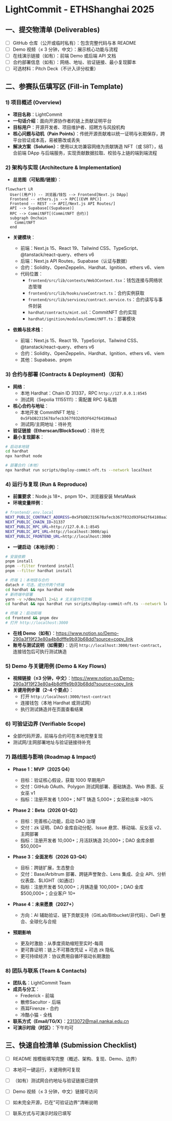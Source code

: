 # LightCommit - ETHShanghai 2025

## 一、提交物清单 (Deliverables)

- [ ] GitHub 仓库（公开或临时私有）：包含完整代码与本 README
- [ ] Demo 视频（≤ 3 分钟，中文）：展示核心功能与流程
- [ ] 在线演示链接（如有）：前端 Demo 或后端 API 文档
- [ ] 合约部署信息（如有）：网络、地址、验证链接、最小复现脚本
- [ ] 可选材料：Pitch Deck（不计入评分权重）

## 二、参赛队伍填写区 (Fill-in Template)

### 1) 项目概述 (Overview)

- **项目名称**：LightCommit
- **一句话介绍**：面向开源协作者的链上贡献证明平台
- **目标用户**：开源开发者、项目维护者、招聘方与风投机构
- **核心问题与动机（Pain Points）**：传统开源贡献难以统一证明与长期保存，跨平台验证成本高，易被篡改或丢失
- **解决方案（Solution）**：使用以太坊兼容网络为贡献铸造 NFT（或 SBT），结合前端 DApp 与后端服务，实现贡献数据拉取、校验与上链的端到端流程

### 2) 架构与实现 (Architecture & Implementation)

- **总览图（可贴图/链接）**：

```mermaid
flowchart LR
  User((用户)) -- 浏览器/钱包 --> Frontend[Next.js DApp]
  Frontend -- ethers.js --> RPC[(EVM RPC)]
  Frontend -- REST --> API[/Next.js API Routes/]
  API --> Supabase[(Supabase)]
  RPC --> CommitNFT[(CommitNFT 合约)]
  subgraph Onchain
    CommitNFT
  end
```

- **关键模块**：
  - 前端：Next.js 15、React 19、Tailwind CSS、TypeScript、@tanstack/react-query、ethers v6
  - 后端：Next.js API Routes，Supabase（认证与数据）
  - 合约：Solidity、OpenZeppelin、Hardhat、Ignition、ethers v6、viem
  - 代码位置：
    - `frontend/src/lib/contexts/Web3Context.tsx`：钱包连接与网络状态管理
    - `frontend/src/lib/hooks/useContract.ts`：合约实例获取
    - `frontend/src/lib/services/contract.service.ts`：合约读写与事件封装
    - `hardhat/contracts/mint.sol`：CommitNFT 合约实现
    - `hardhat/ignition/modules/CommitNFT.ts`：部署模块

- **依赖与技术栈**：
  - 前端：Next.js 15、React 19、TypeScript、Tailwind CSS、@tanstack/react-query、ethers v6
  - 合约：Solidity、OpenZeppelin、Hardhat、Ignition、ethers v6、viem
  - 其他：Supabase、pnpm

### 3) 合约与部署 (Contracts & Deployment)（如有）

- **网络**：
  - 本地 Hardhat：Chain ID 31337，RPC `http://127.0.0.1:8545`
  - 测试网（Sepolia 11155111）：需配置 RPC 与私钥
- **核心合约与地址**：
  - 本地开发 CommitNFT 地址：`0x5FbDB2315678afecb367f032d93F642f64180aa3`
  - 测试网/主网地址：待补充
- **验证链接（Etherscan/BlockScout）**：待补充
- **最小复现脚本**：

```bash
# 启动本地链
cd hardhat
npx hardhat node

# 部署合约（本地）
npx hardhat run scripts/deploy-commit-nft.ts --network localhost
```

### 4) 运行与复现 (Run & Reproduce)

- **前置要求**：Node.js 18+、pnpm 10+、浏览器安装 MetaMask
- **环境变量样例**：

```bash
# frontend/.env.local
NEXT_PUBLIC_CONTRACT_ADDRESS=0x5FbDB2315678afecb367f032d93F642f64180aa3
NEXT_PUBLIC_CHAIN_ID=31337
NEXT_PUBLIC_RPC_URL=http://127.0.0.1:8545
NEXT_PUBLIC_API_URL=http://localhost:3000/api
NEXT_PUBLIC_FRONTEND_URL=http://localhost:3000
```

- **一键启动（本地示例）**：

```bash
# 安装依赖
pnpm install
pnpm --filter frontend install
pnpm --filter hardhat install

# 终端 1：本地链与合约
datach # 可选，或分开两个终端
cd hardhat && npx hardhat node
# 新终端中部署
yarn -v >/dev/null 2>&1 # 无关操作可忽略
cd hardhat && npx hardhat run scripts/deploy-commit-nft.ts --network localhost

# 终端 2：启动前端
cd frontend && pnpm dev
# 打开 http://localhost:3000
```

- **在线 Demo（如有）**：https://www.notion.so/Demo-290a3f19f23e80a4b8dfffe9b93b68dd?source=copy_link
- **账号与测试说明（如需要）**：访问 `http://localhost:3000/test-contract`，连接钱包后可执行测试铸造

### 5) Demo 与关键用例 (Demo & Key Flows)

- **视频链接（≤3 分钟，中文）**：https://www.notion.so/Demo-290a3f19f23e80a4b8dfffe9b93b68dd?source=copy_link
- **关键用例步骤（2-4 个要点）**：
  - 打开 `http://localhost:3000/test-contract`
  - 连接钱包（本地 Hardhat 或测试网）
  - 执行测试铸造并在页面查看结果

### 6) 可验证边界 (Verifiable Scope)

- 全部代码开源，前端与合约可在本地完整复现
- 测试网/主网部署地址与验证链接待补充

### 7) 路线图与影响 (Roadmap & Impact)

- **Phase 1：MVP（2025 Q4）**
  - 目标：验证核心假设，获取 1000 早期用户
  - 交付：GitHub OAuth、Polygon 测试网部署、基础铸造、Web 界面、反女巫 v1
  - 指标：注册开发者 1,000+；NFT 铸造 5,000+；女巫检出率 >80%

- **Phase 2：Beta（2026 Q1-Q2）**
  - 目标：完善核心功能，启动 DAO 治理
  - 交付：zk 证明、DAO 金库自动分配、Issue 悬赏、移动端、反女巫 v2、主网部署
  - 指标：注册开发者 10,000+；月活跃铸造 20,000+；DAO 金库余额 $50,000+

- **Phase 3：全面发布（2026 Q3-Q4）**
  - 目标：跨链扩展，生态整合
  - 交付：Base/Arbitrum 部署、跨链声誉聚合、Lens 集成、企业 API、分析仪表盘、$LIGHT（如通过）
  - 指标：注册开发者 50,000+；月铸造量 100,000+；DAO 金库 $500,000+；企业客户 10+

- **Phase 4：未来愿景（2027+）**
  - 方向：AI 辅助验证、链下贡献支持（GitLab/Bitbucket/非代码）、DeFi 整合、全球化与合规

- **预期影响**
  - 更及时激励：从季度资助缩短至实时-每周
  - 更可靠证明：链上不可篡改凭证 + 可选 zk 隐私
  - 更可持续经济：协议费用自循环驱动长期激励

### 8) 团队与联系 (Team & Contacts)

- **团队名**：LightCommit Team
- **成员与分工**：
  - Frederick - 前端 
  - 散修Sacultor - 后端 
  - 燕耳Firenze - 合约 
  - 冷酷小猫 - 全栈 
- **联系方式（Email/TG/X）**：2313072@mail.nankai.edu.cn
- **可演示时段（时区）**：下午均可

## 三、快速自检清单 (Submission Checklist)

- [ ] README 按模板填写完整（概述、架构、复现、Demo、边界）
- [ ] 本地可一键运行，关键用例可复现
- [ ] （如有）测试网合约地址与验证链接已提供
- [ ] Demo 视频（≤ 3 分钟，中文）链接可访问
- [ ] 如未完全开源，已在"可验证边界"清晰说明
- [ ] 联系方式与可演示时段已填写



